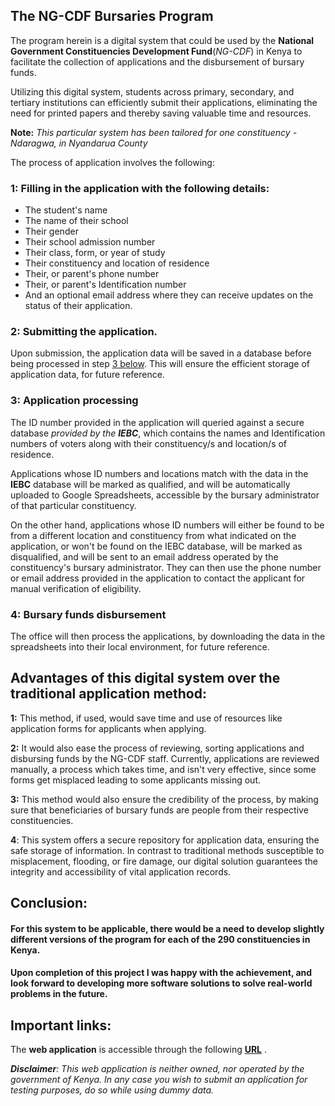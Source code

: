 ## The NG-CDF Bursaries Program

The program herein is a digital system that could be used by the __National Government Constituencies Development Fund__(_NG-CDF_) in Kenya to facilitate the collection of applications and the disbursement of bursary funds.

Utilizing this digital system, students across primary, secondary, and tertiary institutions can efficiently submit their applications, eliminating the need for printed papers and thereby saving valuable time and resources.

__Note:__ *This particular system has been tailored for one constituency - Ndaragwa, in Nyandarua County*

The process of application involves the following:

### 1: Filling in the application with the following details:
   - The student's name
   - The name of their school
   - Their gender
   - Their school admission number
   - Their class, form, or year of study
   - Their constituency and location of residence
   - Their, or parent's phone number
   - Their, or parent's Identification number
   - And an optional email address where they can receive updates on the status of their application.

### 2: Submitting the application.

Upon submission, the application data will be saved in a database before being processed in step [3 below](#3-application-processing). This will ensure the efficient storage of application data, for future reference.

### 3: Application processing

The ID number provided in the application will queried against a secure database _provided by the **IEBC**_, which contains the names and Identification numbers of voters along with their constituency/s and location/s of residence.

Applications whose ID numbers and locations match with the data in the **IEBC** database will be marked as qualified, and will be automatically uploaded to Google Spreadsheets, accessible by the bursary administrator of that particular constituency.

On the other hand, applications whose ID numbers will either be found to be from a different location and constituency from what indicated on the application, or won't be found on the IEBC database, will be marked as disqualified, and will be sent to an email address operated by the constituency's bursary administrator. They can then use the phone number or email address provided in the application to contact the applicant for manual verification of eligibility.

### 4: Bursary funds disbursement

The office will then process the applications, by downloading the data in the spreadsheets into their local environment, for future reference.



## Advantages of this digital system over the traditional application method:

__1:__ This method, if used, would save time and use of resources like application forms for applicants when applying.

__2:__ It would also ease the process of reviewing, sorting applications and disbursing funds by the NG-CDF staff. Currently, applications are reviewed manually, a process which takes time, and isn't very effective, since some forms get misplaced leading to some applicants missing out.

__3:__ This method would also ensure the credibility of the process, by making sure that beneficiaries of bursary funds are people from their respective constituencies.

__4__: This system offers a secure repository for application data, ensuring the safe storage of information. In contrast to traditional methods susceptible to misplacement, flooding, or fire damage, our digital solution guarantees the integrity and accessibility of vital application records.

## Conclusion:
#### For this system to be applicable, there would be a need to develop slightly different versions of the program for each of the 290 constituencies in Kenya.

#### Upon completion of this project I was happy with the achievement, and look forward to developing more software solutions to solve real-world problems in the future.

## Important links:
The __web application__ is accessible through the following __[URL](https://bursaries.pythonanywhere.com)__ .

*__Disclaimer__: This web application is neither owned, nor operated by the government of Kenya. In any case you wish to submit an application for testing purposes, do so while using dummy data.*